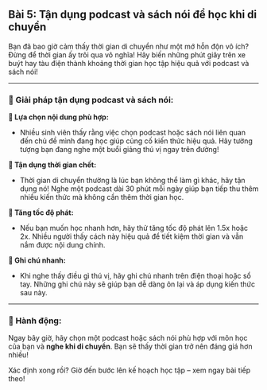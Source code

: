 ## Bài 5: Tận dụng podcast và sách nói để học khi di chuyển

Bạn đã bao giờ cảm thấy thời gian di chuyển như một mớ hỗn độn vô ích? Đừng để thời gian ấy trôi qua vô nghĩa! Hãy biến những phút giây trên xe buýt hay tàu điện thành khoảng thời gian học tập hiệu quả với podcast và sách nói!

---

### 📌 Giải pháp tận dụng podcast và sách nói:

**🔹 Lựa chọn nội dung phù hợp:**
- Nhiều sinh viên thấy rằng việc chọn podcast hoặc sách nói liên quan đến chủ đề mình đang học giúp củng cố kiến thức hiệu quả. Hãy tưởng tượng bạn đang nghe một buổi giảng thú vị ngay trên đường!

**🔹 Tận dụng thời gian chết:**
- Thời gian di chuyển thường là lúc bạn không thể làm gì khác, hãy tận dụng nó! Nghe một podcast dài 30 phút mỗi ngày giúp bạn tiếp thu thêm nhiều kiến thức mà không cần thêm thời gian học.

**🔹 Tăng tốc độ phát:**
- Nếu bạn muốn học nhanh hơn, hãy thử tăng tốc độ phát lên 1.5x hoặc 2x. Nhiều người thấy cách này hiệu quả để tiết kiệm thời gian và vẫn nắm được nội dung chính.

**🔹 Ghi chú nhanh:**
- Khi nghe thấy điều gì thú vị, hãy ghi chú nhanh trên điện thoại hoặc sổ tay. Những ghi chú này sẽ giúp bạn dễ dàng ôn lại và áp dụng kiến thức sau này.

---

### 🚀 Hành động:

Ngay bây giờ, hãy chọn một podcast hoặc sách nói phù hợp với môn học của bạn và **nghe khi di chuyển**. Bạn sẽ thấy thời gian trở nên đáng giá hơn nhiều!

Xác định xong rồi? Giờ đến bước lên kế hoạch học tập – xem ngay bài tiếp theo!